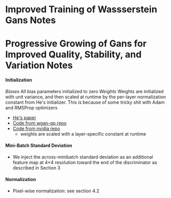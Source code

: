 
# Improved Training of Wassserstein Gans Notes


# Progressive Growing of Gans for Improved Quality, Stability, and Variation Notes


#### Initialization
*Biases*
All bias parameters initialized to zero
*Weights*
Weights are initialized with unit variance, and then scaled at runtime by the per-layer
normalization constant from He's initializer. This is because of some tricky shit with Adam
and RMSProp optimizers
* [He's paper](https://arxiv.org/pdf/1502.01852.pdf)
* [Code from wgan-gp repo](https://github.com/igul222/improved_wgan_training/blob/fa66c574a54c4916d27c55441d33753dcc78f6bc/tflib/ops/conv2d.py#L69)
* [Code from nvidia repo]()
  * weights are scaled with a layer-specific constant at runtime

#### Mini-Batch Standard Deviation
* We inject the across-minibatch standard deviation as an additional 
feature map at 4×4 resolution toward the end of the discriminator as 
described in Section 3

#### Normalization
* Pixel-wise normalization: see section 4.2
